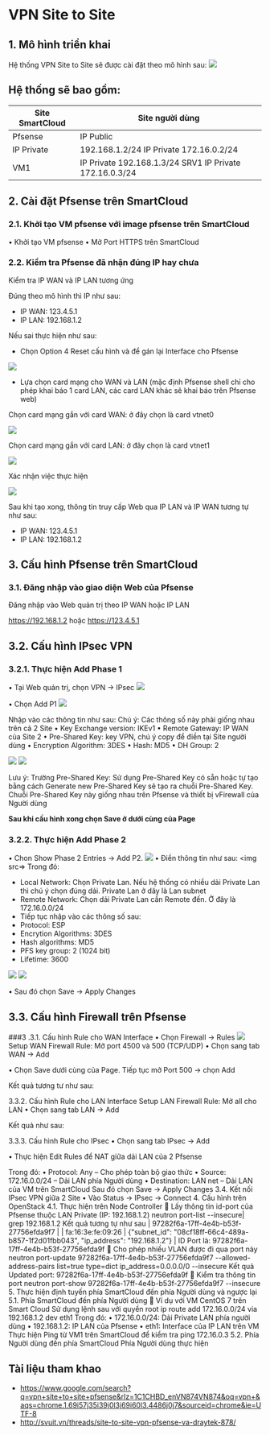 # VPN Site to Site
## 1.	Mô hình triển khai
Hệ thống VPN Site to Site sẽ được cài đặt theo mô hình sau:
<img src=https://i.imgur.com/ZISYC9k.png>

## Hệ thống sẽ bao gồm:
|Site SmartCloud|Site người dùng|
|---------------|---------------|
|Pfsense|IP Public|123.4.5.1	vFirewall	IP Public	123.4.5.2
|IP Private|	192.168.1.2/24		IP Private	172.16.0.2/24
|VM1|	IP Private	192.168.1.3/24	SRV1	IP Private	172.16.0.3/24
## 2.	Cài đặt Pfsense trên SmartCloud
### 2.1. Khởi tạo VM pfsense với image pfsense trên SmartCloud
•	Khởi tạo VM pfsense
•	Mở Port HTTPS trên SmartCloud
### 2.2.	Kiểm tra Pfsense đã nhận đúng IP hay chưa

Kiểm tra IP WAN và IP LAN tương ứng

Đúng theo mô hình thì IP như sau:
- IP WAN: 123.4.5.1
- IP LAN: 192.168.1.2

Nếu sai thực hiện như sau:
-	Chọn Option 4 Reset cấu hình và để gán lại Interface cho Pfsense
<img src=https://i.imgur.com/672ESx8.png> 

-	Lựa chọn card mạng cho WAN và LAN (mặc định Pfsense shell chỉ cho phép khai báo 1 card LAN, các card LAN khác sẽ khai báo trên Pfsense web)

Chọn card mạng gắn với card WAN: ở đây chọn là card vtnet0

<img src=https://i.imgur.com/N6kfBXf.png> 

Chọn card mạng gắn với card LAN: ở đây chọn là card vtnet1

<img src=https://i.imgur.com/sXiQP7T.png>

Xác nhận việc thực hiện

<img src=https://i.imgur.com/vrshevI.png>

Sau khi tạo xong, thông tin truy cấp Web qua IP LAN và IP WAN tương tự như sau:
- IP WAN: 123.4.5.1
- IP LAN: 192.168.1.2

## 3.	Cấu hình Pfsense trên SmartCloud
### 3.1.	Đăng nhập vào giao diện Web của Pfsense
Đăng nhập vào Web quản trị theo IP WAN hoặc IP LAN

https://192.168.1.2 hoặc https://123.4.5.1

## 3.2.	Cấu hình IPsec VPN
### 3.2.1.	Thực hiện Add Phase 1
•	Tại Web quản trị, chọn VPN -> IPsec
<img src=https://i.imgur.com/U3H32Ul.png>

•	Chọn Add P1
<img src=https://i.imgur.com/fTfTlsA.png>

Nhập vào các thông tin như sau:
Chú ý: Các thông số này phải giống nhau trên cả 2 Site
•	Key Exchange version: IKEv1
•	Remote Gateway: IP WAN của Site 2
•	Pre-Shared Key: key VPN, chú ý copy để điền tại Site người dùng
•	Encryption Algorithm: 3DES
•	Hash: MD5
•	DH Group: 2

<img src=https://i.imgur.com/42mDnB1.png>

<img src=https://i.imgur.com/oFdmHDL.png>
 
Lưu ý: Trường Pre-Shared Key: Sử dụng Pre-Shared Key có sẵn hoặc tự tạo bằng cách Generate new Pre-Shared Key sẽ tạo ra chuỗi Pre-Shared Key. Chuỗi Pre-Shared Key này giống nhau trên Pfsense và thiết bị vFirewall của Người dùng

**Sau khi cấu hình xong chọn Save ở dưới cùng của Page**

### 3.2.2.	Thực hiện Add Phase 2

•	Chon Show Phase 2 Entries -> Add P2. 
<img src=g>
•	Điền thông tin như sau:
<img src=>
Trong đó:
-	Local Network: Chọn Private Lan. Nếu hệ thống có nhiều dải Private Lan thì chú ý chọn đúng dải. Private Lan ở dây là Lan subnet
-	Remote Network: Chọn dải Private Lan cần Remote đến. Ở đây là 172.16.0.0/24
-	Tiếp tục nhập vào các thông số sau:
-	Protocol: ESP
-	Encrytion Algorithms: 3DES
-	Hash algorithms: MD5
-	PFS key group: 2 (1024 bit)
-	Lifetime: 3600

<img src=https://i.imgur.com/tRIFD76.png>

<img src=https://i.imgur.com/DgjKZlp.png>
 
•	Sau đó chọn Save -> Apply Changes
## 3.3.	Cấu hình Firewall trên Pfsense
###3 .3.1.	Cấu hình Rule cho WAN Interface
•	Chọn Firewall -> Rules 
 <img src=https://i.imgur.com/Hp1Jy3D.png>
Setup WAN Firewall Rule: Mở port 4500 và 500 (TCP/UDP)
•	Chọn sang tab WAN -> Add
 
•	Chọn Save dưới cùng của Page. Tiếp tục mở Port 500 -> chọn Add
 
Kết quả tương tư như sau: 
 
3.3.2.	Cấu hình Rule cho LAN Interface
Setup LAN Firewall Rule: Mở all cho LAN
•	Chọn sang tab LAN -> Add
 
Kết quả như sau:
 
3.3.3.	Cấu hình Rule cho IPsec
•	Chọn sang tab IPsec -> Add
 
•	Thực hiện Edit Rules để NAT giữa dải LAN của 2 Pfsense
 
Trong đó:
•	Protocol: Any – Cho phép toàn bộ giao thức
•	Source: 172.16.0.0/24 – Dải LAN phía Người dùng
•	Destination: LAN net – Dải LAN của VM trên SmartCloud
Sau đó chọn Save -> Apply Changes
3.4.	Kết nối IPsec VPN giữa 2 Site
•	Vào Status -> IPsec -> Connect
4.	Cấu hình trên OpenStack 
4.1.	Thực hiện trên Node Controller
	Lấy thông tin id-port của Pfsense thuộc LAN Private (IP: 192.168.1.2)
neutron port-list --insecure| grep 192.168.1.2
Kết quả tương tự như sau
| 97282f6a-17ff-4e4b-b53f-27756efda9f7 |      | fa:16:3e:fe:09:26 | {"subnet_id": "08cf18ff-66c4-489a-b857-1f2d01fbb043", "ip_address": "192.168.1.2"}    |
ID Port là: 97282f6a-17ff-4e4b-b53f-27756efda9f
	Cho phép nhiều VLAN được đi qua port này
neutron port-update 97282f6a-17ff-4e4b-b53f-27756efda9f7 --allowed-address-pairs list=true type=dict ip_address=0.0.0.0/0 --insecure
Kết quả
Updated port: 97282f6a-17ff-4e4b-b53f-27756efda9f
	Kiểm tra thông tin port
neutron port-show 97282f6a-17ff-4e4b-b53f-27756efda9f7 --insecure
5.	Thực hiện định tuyến phía SmartCloud đến phía Người dùng và ngược lại
5.1.	Phía SmartCloud đến phía Người dùng
	Ví dụ với VM CentOS 7 trên Smart Cloud
Sử dụng lệnh sau với quyền root
ip route add 172.16.0.0/24 via 192.168.1.2 dev eth1
Trong đó:
•	172.16.0.0/24: Dải Private LAN phía người dùng
•	192.168.1.2: IP LAN của Pfsense
•	eth1: Interface của IP LAN trên VM
Thực hiện Ping từ VM1 trên SmartCloud để kiểm tra
ping 172.16.0.3
5.2.	Phía Người dùng đến phía SmartCloud
Phía Người dùng thực hiện


## Tài liệu tham khao
- https://www.google.com/search?q=vpn+site+to+site+pfsense&rlz=1C1CHBD_enVN874VN874&oq=vpn+&aqs=chrome.1.69i57j35i39j0l3j69i60l3.4486j0j7&sourceid=chrome&ie=UTF-8
- http://svuit.vn/threads/site-to-site-vpn-pfsense-va-draytek-878/
